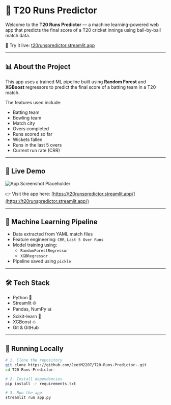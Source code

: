 # 🏏 T20 Runs Predictor

Welcome to the **T20 Runs Predictor** — a machine learning-powered web app that predicts the final score of a T20 cricket innings using ball-by-ball match data.

🔴 Try it live: [t20runspredictor.streamlit.app](https://t20runspredictor.streamlit.app/)

---

## 📊 About the Project

This app uses a trained ML pipeline built using **Random Forest** and **XGBoost** regressors to predict the final score of a batting team in a T20 match.

The features used include:
- Batting team
- Bowling team
- Match city
- Overs completed
- Runs scored so far
- Wickets fallen
- Runs in the last 5 overs
- Current run rate (CRR)

---

## 🚀 Live Demo

![App Screenshot Placeholder](https://user-images.githubusercontent.com/yourusername/screenshot.png)

👉 Visit the app here: [https://t20runspredictor.streamlit.app/](https://t20runspredictor.streamlit.app/)

---

## 🧠 Machine Learning Pipeline

- Data extracted from YAML match files
- Feature engineering: `CRR`, `Last 5 Over Runs`
- Model training using:
  - `RandomForestRegressor`
  - `XGBRegressor`
- Pipeline saved using `pickle`

---

## 🛠️ Tech Stack

- Python 🐍
- Streamlit 🌐
- Pandas, NumPy 📊
- Scikit-learn 🤖
- XGBoost 🔥
- Git & GitHub

---

## 📁 Running Locally

```bash
# 1. Clone the repository
git clone https://github.com/JeetM2207/T20-Runs-Predictor-.git
cd T20-Runs-Predictor-

# 2. Install dependencies
pip install -r requirements.txt

# 3. Run the app
streamlit run app.py
